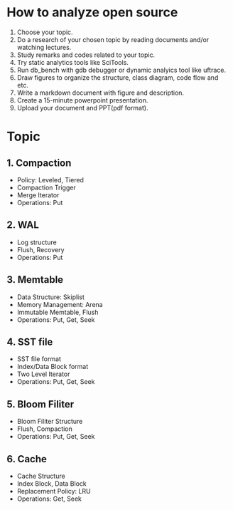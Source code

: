 # How to analyze open source
1. Choose your topic.
2. Do a research of your chosen topic by reading documents and/or watching lectures.
3. Study remarks and codes related to your topic.
4. Try static analytics tools like SciTools.
5. Run db_bench with gdb debugger or dynamic analyics tool like uftrace.
6. Draw figures to organize the structure, class diagram, code flow and etc. 
7. Write a markdown document with figure and description.
8. Create a 15-minute powerpoint presentation.  
9. Upload your document and PPT(pdf format).

# Topic
## 1. Compaction
- Policy: Leveled, Tiered
- Compaction Trigger
- Merge Iterator
- Operations: Put

## 2. WAL
- Log structure
- Flush, Recovery
- Operations: Put

## 3. Memtable
- Data Structure: Skiplist
- Memory Management: Arena
- Immutable Memtable, Flush
- Operations: Put, Get, Seek

## 4. SST file
- SST file format
- Index/Data Block format
- Two Level Iterator
- Operations: Put, Get, Seek

## 5. Bloom Filiter
- Bloom Filiter Structure
- Flush, Compaction
- Operations: Put, Get, Seek

## 6. Cache
- Cache Structure
- Index Block, Data Block
- Replacement Policy: LRU
- Operations: Get, Seek
